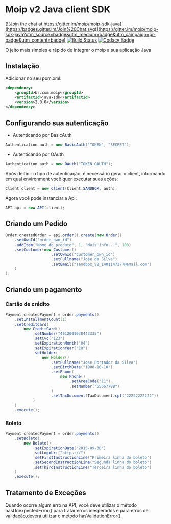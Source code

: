 # Moip v2 Java client SDK

[![Join the chat at https://gitter.im/moip/moip-sdk-java](https://badges.gitter.im/Join%20Chat.svg)](https://gitter.im/moip/moip-sdk-java?utm_source=badge&utm_medium=badge&utm_campaign=pr-badge&utm_content=badge)
[![Build Status](https://travis-ci.org/moip/moip-sdk-java.svg?branch=master)](https://travis-ci.org/moip/moip-sdk-java)
[![Codacy Badge](https://api.codacy.com/project/badge/grade/59c15b9d4e35440c8e1d2810c0509836)](https://www.codacy.com/app/rodrigo-saito/moip-sdk-java)

O jeito mais simples e rápido de integrar o moip a sua aplicação Java

## Instalação

Adicionar no seu pom.xml:

```xml
<dependency>
    <groupId>br.com.moip</groupId>
    <artifactId>java-sdk</artifactId>
    <version>2.0.0</version>
</dependency>
```

## Configurando sua autenticação

- Autenticando por BasicAuth
```java
Authentication auth = new BasicAuth("TOKEN", "SECRET");
```
- Autenticando por OAuth
```java
Authentication auth = new OAuth("TOKEN_OAUTH");
```

Após deifinir o tipo de autenticação, é necessário gerar o client, informando em qual environment você quer executar suas ações:
```java
Client client = new Client(Client.SANDBOX, auth);
```

Agora você pode instanciar a Api:
```java
API api = new API(client);
```

## Criando um Pedido

```java
Order createdOrder = api.order().create(new Order()
    .setOwnId("order_own_id")
    .addItem("Nome do produto", 1, "Mais info...", 100)
    .setCustomer(new Customer()
                    .setOwnId("customer_own_id")
                    .setFullname("Jose da Silva")
                    .setEmail("sandbox_v2_1401147277@email.com")
    )
);
```

## Criando um pagamento

### Cartão de crédito

```java
Payment createdPayment = order.payments()
    .setInstallmentCount(1)
    .setCreditCard(
        new CreditCard()
            .setNumber("4012001038443335")
            .setCvc("123")
            .setExpirationMonth("04")
            .setExpirationYear("18")
            .setHolder(
                new Holder()
                    .setFullname("Jose Portador da Silva")
                    .setBirthDate("1988-10-10")
                    .setPhone(
                        new Phone()
                            .setAreaCode("11")
                            .setNumber("55667788")
                    )
                    .setTaxDocument(TaxDocument.cpf("22222222222"))
            )
    )
    .execute();
```

### Boleto

```java
Payment createdPayment = order.payments()
    .setBoleto(
        new Boleto()
            .setExpirationDate("2015-09-30")
            .setLogoUri("https://")
            .setFirstInstructionLine("Primeira linha do boleto")
            .setSecondInstructionLine("Segunda linha do boleto")
            .setThirdInstructionLine("Terceira linha do boleto")
    )
    .execute();
```

## Tratamento de Exceções

Quando ocorre algum erro na API, você deve utilizar o método hasUnexpectedError() para tratar erros inesperados e
para erros de validação,deverá utilizar o método hasValidationError().
